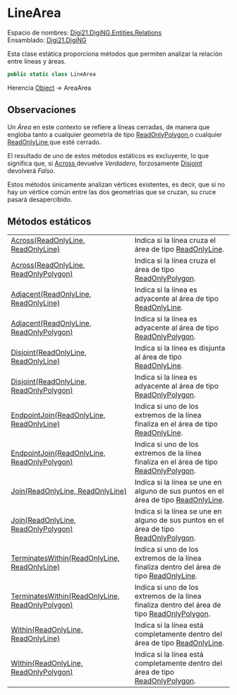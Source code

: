 # LineArea

Espacio de nombres: [Digi21.DigiNG.Entities.Relations](../../)  
Ensamblado: [Digi21.DigiNG](../../../)

Esta clase estática proporciona métodos que permiten analizar la relación entre líneas y áreas.

```csharp
public static class LineArea
```

Herencia [Object](https://docs.microsoft.com/en-us/dotnet/api/system.object?view=net-5.0) → AreaArea

## Observaciones

Un _Área_ en este contexto se refiere a líneas cerradas, de manera que engloba tanto a cualquier geometría de tipo [ReadOnlyPolygon ](../../../digi21.diging.entities/clases/readonlypolygon/)o cualquier [ReadOnlyLine ](../../../digi21.diging.entities/clases/readonlyline/)que esté cerrado.

El resultado de uno de estos métodos estáticos es excluyente, lo que significa que, si [Across ](metodos-estaticos/across.md)devuelve _Verdadero_, forzosamente [Disjoint ](../areaarea/metodos-estaticos/disjoint.md)devolverá _Falso_.

Estos métodos únicamente analizan vértices existentes, es decir, que si no hay un vértice común entre las dos geometrías que se cruzan, su cruce pasará desapercibido.

## Métodos estáticos

|  |  |
| :--- | :--- |
| [Across\(ReadOnlyLine, ReadOnlyLine\)](metodos-estaticos/across.md#across-readonlyline-readonlyline) | Indica si la línea cruza el área de tipo [ReadOnlyLine](../../../digi21.diging.entities/clases/readonlyline/). |
| [Across\(ReadOnlyLine, ReadOnlyPolygon\)](metodos-estaticos/across.md#across-readonlyline-readonlypolygon) | Indica si la línea cruza el área de tipo [ReadOnlyPolygon](../../../digi21.diging.entities/clases/readonlypolygon/). |
| [Adjacent\(ReadOnlyLine, ReadOnlyLine\)](metodos-estaticos/adjacent.md#adjacent-readonlyline-readonlyline) | Indica si la línea es adyacente al área de tipo [ReadOnlyLine](../../../digi21.diging.entities/clases/readonlyline/). |
| [Adjacent\(ReadOnlyLine, ReadOnlyPolygon\)](metodos-estaticos/adjacent.md#adjacent-readonlyline-readonlypolygon) | Indica si la línea es adyacente al área de tipo [ReadOnlyPolygon](../../../digi21.diging.entities/clases/readonlypolygon/). |
| [Disjoint\(ReadOnlyLine, ReadOnlyLine\)](metodos-estaticos/disjoint.md#disjoint-readonlyline-readonlyline) | Indica si la línea es disjunta al área de tipo [ReadOnlyLine](../../../digi21.diging.entities/clases/readonlyline/). |
| [Disjoint\(ReadOnlyLine, ReadOnlyPolygon\)](metodos-estaticos/disjoint.md#disjoint-readonlyline-readonlypolygon) | Indica si la línea es adyacente al área de tipo [ReadOnlyPolygon](../../../digi21.diging.entities/clases/readonlypolygon/). |
| [EndpointJoin\(ReadOnlyLine, ReadOnlyLine\)](metodos-estaticos/endpointjoin.md#endpointjoin-readonlyline-readonlyline) | Indica si uno de los extremos de la línea finaliza en el área de tipo [ReadOnlyLine](../../../digi21.diging.entities/clases/readonlyline/). |
| [EndpointJoin\(ReadOnlyLine, ReadOnlyPolygon\)](metodos-estaticos/endpointjoin.md#endpointjoin-readonlyline-readonlypolygon) | Indica si uno de los extremos de la línea finaliza en el área de tipo [ReadOnlyPolygon](../../../digi21.diging.entities/clases/readonlypolygon/). |
| [Join\(ReadOnlyLine, ReadOnlyLine\)](metodos-estaticos/join.md#join-readonlyline-readonlyline) | Indica si la línea se une en alguno de sus puntos en el área de tipo [ReadOnlyLine](../../../digi21.diging.entities/clases/readonlyline/). |
| [Join\(ReadOnlyLine, ReadOnlyPolygon\)](metodos-estaticos/join.md#join-readonlyline-readonlypolygon) | Indica si la línea se une en alguno de sus puntos en el área de tipo [ReadOnlyPolygon](../../../digi21.diging.entities/clases/readonlypolygon/). |
| [TerminatesWithin\(ReadOnlyLine, ReadOnlyLine\)](metodos-estaticos/terminateswithin.md#terminateswithin-readonlyline-readonlyline) | Indica si uno de los extremos de la línea finaliza dentro del área de tipo [ReadOnlyLine](../../../digi21.diging.entities/clases/readonlyline/). |
| [TerminatesWithin\(ReadOnlyLine, ReadOnlyPolygon\)](metodos-estaticos/terminateswithin.md) | Indica si uno de los extremos de la línea finaliza dentro del área de tipo [ReadOnlyPolygon](../../../digi21.diging.entities/clases/readonlypolygon/). |
| [Within\(ReadOnlyLine, ReadOnlyLine\)](metodos-estaticos/within.md#within-readonlyline-readonlyline) | Indica si la línea está completamente dentro del área de tipo [ReadOnlyLine](../../../digi21.diging.entities/clases/readonlyline/). |
| [Within\(ReadOnlyLine, ReadOnlyPolygon\)](metodos-estaticos/within.md#within-readonlyline-readonlypolygon) | Indica si la línea está completamente dentro del área de tipo [ReadOnlyPolygon](../../../digi21.diging.entities/clases/readonlypolygon/). |

